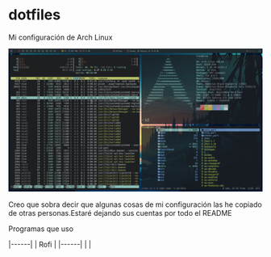 # dotfiles
Mi configuración de Arch Linux

![](./images/entorno.png)

Creo que sobra decir que algunas cosas de mi configuración las he copiado de otras personas.Estaré dejando sus cuentas por todo el README

Programas que uso


|------|
| Rofi |
|------|
|      |

